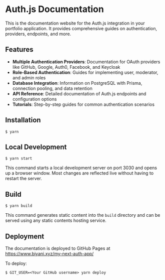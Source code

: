 # Auth.js Documentation

This is the documentation website for the Auth.js integration in your portfolio application. It provides comprehensive guides on authentication, providers, endpoints, and more.

## Features

- **Multiple Authentication Providers**: Documentation for OAuth providers like GitHub, Google, Auth0, Facebook, and Keycloak
- **Role-Based Authentication**: Guides for implementing user, moderator, and admin roles
- **Database Integration**: Information on PostgreSQL with Prisma, connection pooling, and data retention
- **API Reference**: Detailed documentation of Auth.js endpoints and configuration options
- **Tutorials**: Step-by-step guides for common authentication scenarios

## Installation

```
$ yarn
```

## Local Development

```
$ yarn start
```

This command starts a local development server on port 3030 and opens up a browser window. Most changes are reflected live without having to restart the server.

## Build

```
$ yarn build
```

This command generates static content into the `build` directory and can be served using any static contents hosting service.

## Deployment

The documentation is deployed to GitHub Pages at https://www.biyani.xyz/my-next-auth-app/

To deploy:

```
$ GIT_USER=<Your GitHub username> yarn deploy
```
